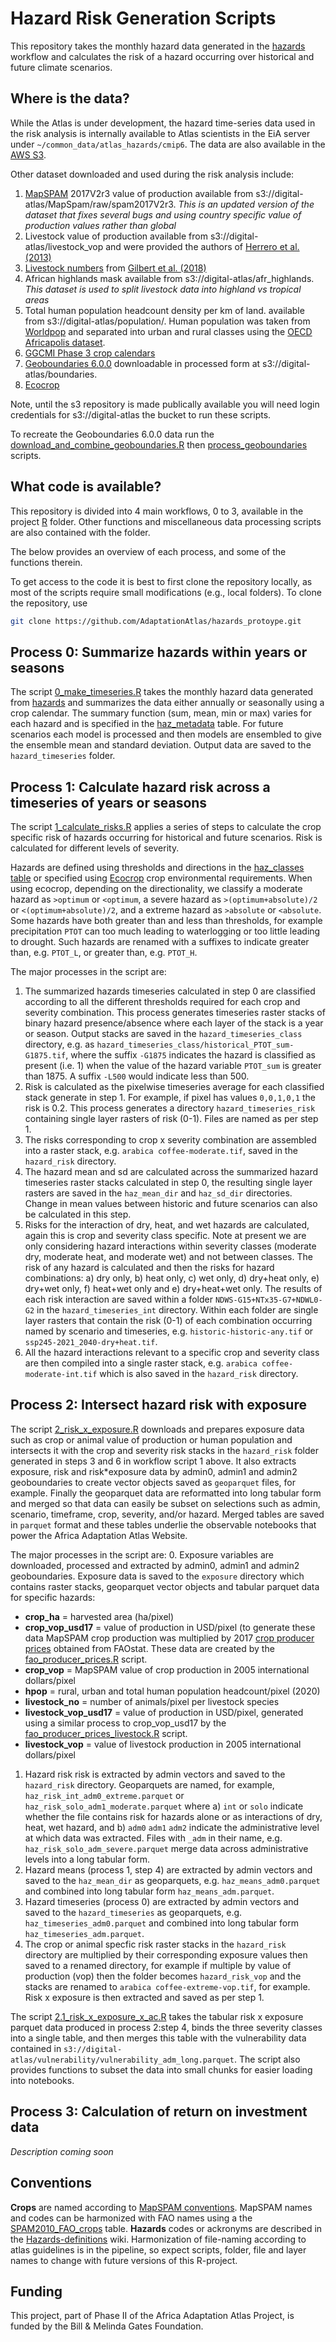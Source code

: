 # Hazard Risk Generation Scripts
This repository takes the monthly hazard data generated in the [hazards](https://github.com/AdaptationAtlas/hazards/tree/main) workflow and calculates the risk of a hazard occurring over historical and future climate scenarios.

## Where is the data?
While the Atlas is under development, the hazard time-series data used in the risk analysis is internally available to Atlas scientists in the EiA server under `~/common_data/atlas_hazards/cmip6`. The data are also available in the [AWS S3](s3://digital-atlas/).

Other dataset downloaded and used during the risk analysis include:
1. [MapSPAM](https://mapspam.info/) 2017V2r3 value of production available from s3://digital-atlas/MapSpam/raw/spam2017V2r3. *This is an updated version of the dataset that fixes several bugs and using country specific value of production values rather than global*
2. Livestock value of production available from s3://digital-atlas/livestock_vop and were provided the authors of [Herrero et al. (2013)](https://www.pnas.org/doi/full/10.1073/pnas.1308149110)
3. [Livestock numbers](https://data.apps.fao.org/catalog/organization/gridded-livestock-of-the-world-glw) from [Gilbert et al. (2018)](https://www.nature.com/articles/sdata2018227)
4. African highlands mask available from s3://digital-atlas/afr_highlands. *This dataset is used to split livestock data into highland vs tropical areas*
5. Total human population headcount density per km of land. available from s3://digital-atlas/population/. Human population was taken from [Worldpop](https://hub.worldpop.org/geodata/summary?id=24777) and separated into urban and rural classes using the [OECD Africapolis dataset](https://africapolis.org/).
6. [GGCMI Phase 3 crop calendars](https://zenodo.org/records/5062513)
7. [Geoboundaries 6.0.0](https://github.com/wmgeolab/geoBoundaries) downloadable in processed form at s3://digital-atlas/boundaries.
8. [Ecocrop](https://raw.githubusercontent.com/AdaptationAtlas/hazards_prototype/main/metadata/ecocrop.csv)

Note, until the s3 repository is made publically available you will need login credentials for s3://digital-atlas the bucket to run these scripts.

To recreate the Geoboundaries 6.0.0 data run the [download_and_combine_geoboundaries.R](https://github.com/AdaptationAtlas/hazards_prototype/blob/main/R/download_and_combine_geoboundaries.R) then [process_geoboundaries](https://github.com/AdaptationAtlas/hazards_prototype/blob/main/R/process_geoboundaries.R) scripts.

## What code is available?
This repository is divided into 4 main workflows, 0 to 3, available in the project [R](https://github.com/AdaptationAtlas/hazards_prototype/tree/main/R) folder. Other functions and miscellaneous data processing scripts are also contained with the folder.

The below provides an overview of each process, and some of the functions therein.

To get access to the code it is best to first clone the repository locally, as most of the scripts require small modifications (e.g., local folders). To clone the repository, use

```bash
git clone https://github.com/AdaptationAtlas/hazards_protoype.git
```
## Process 0: Summarize hazards within years or seasons
The script [0_make_timeseries.R](https://github.com/AdaptationAtlas/hazards_prototype/blob/main/R/0_make_timeseries.R) takes the monthly hazard data generated from [hazards](https://github.com/AdaptationAtlas/hazards/tree/main) and summarizes the data either annually or seasonally using a crop calendar. The summary function (sum, mean, min or max) varies for each hazard and is specified in the [haz_metadata](https://github.com/AdaptationAtlas/hazards_prototype/blob/main/metadata/haz_metadata.csv) table. For future scenarios each model is processed and then models are ensembled to give the ensemble mean and standard deviation. Output data are saved to the `hazard_timeseries` folder.

## Process 1: Calculate hazard risk across a timeseries of years or seasons
The script [1_calculate_risks.R](https://github.com/AdaptationAtlas/hazards_prototype/blob/main/R/1_calculate_risks.R) applies a series of steps to calculate the crop specific risk of hazards occurring for historical and future scenarios. Risk is calculated for different levels of severity.

Hazards are defined using thresholds and directions in the [haz_classes table](https://raw.githubusercontent.com/AdaptationAtlas/hazards_prototype/main/metadata/haz_metadata.csv) or specified using [Ecocrop](https://raw.githubusercontent.com/AdaptationAtlas/hazards_prototype/main/metadata/ecocrop.csv) crop environmental requirements. When using ecocrop, depending on the directionality, we classify a moderate hazard as `>optimum` or `<optimum`, a severe hazard as `>(optimum+absolute)/2` or `<(optimum+absolute)/2`, and a extreme hazard as `>absolute` or `<absolute`. Some hazards have both greater than and less than thresholds, for example precipitation `PTOT` can too much leading to waterlogging or too little leading to drought. Such hazards are renamed with a suffixes to indicate greater than, e.g. `PTOT_L`, or greater than, e.g. `PTOT_H`.

The major processes in the script are:
1. The summarized hazards timeseries calculated in step 0 are classified according to all the different thresholds required for each crop and severity combination. This process generates timeseries raster stacks of binary hazard presence/absence where each layer of the stack is a year or season. Output stacks are saved in the   `hazard_timeseries_class` directory, e.g. as `hazard_timeseries_class/historical_PTOT_sum-G1875.tif`, where the suffix `-G1875` indicates the hazard is classified as present (i.e. 1) when the value of the hazard variable `PTOT_sum` is greater than 1875. A suffix `-L500` would indicate less than 500.
2. Risk is calculated as the pixelwise timeseries average for each classified stack generate in step 1. For example, if pixel has values `0,0,1,0,1` the risk is 0.2. This process generates a directory `hazard_timeseries_risk` containing single layer rasters of risk (0-1). Files are named as per step 1.
3. The risks corresponding to crop x severity combination are assembled into a raster stack, e.g. `arabica coffee-moderate.tif`, saved in the `hazard_risk` directory.
4. The hazard mean and sd are calculated across the summarized hazard timeseries raster stacks calculated in step 0, the resulting single layer rasters are saved in the `haz_mean_dir` and `haz_sd_dir` directories. Change in mean values between historic and future scenarios can also be calculated in this step.
5. Risks for the interaction of dry, heat, and wet hazards are calculated, again this is crop and severity class specific. Note at present we are only considering hazard interactions within severity classes (moderate dry, moderate heat, and moderate wet) and not between classes. The risk of any hazard is calculated and then the risks for hazard combinations: a) dry only, b) heat only, c) wet only, d) dry+heat only, e) dry+wet only, f) heat+wet only and e) dry+heat+wet only. The results of each risk interaction are saved within a folder `NDWS-G15+NTx35-G7+NDWL0-G2` in the `hazard_timeseries_int` directory. Within each folder are single layer rasters that contain the risk (0-1) of each combination occurring named by scenario and timeseries, e.g. `historic-historic-any.tif` or `ssp245-2021_2040-dry+heat.tif`. 
6. All the hazard interactions relevant to a specific crop and severity class are then compiled into a single raster stack, e.g. `arabica coffee-moderate-int.tif` which is also saved in the `hazard_risk` directory.

## Process 2: Intersect hazard risk with exposure
The script [2_risk_x_exposure.R](https://github.com/AdaptationAtlas/hazards_prototype/blob/main/R/2_risk_x_exposure.R) downloads and prepares exposure data such as crop or animal value of production or human population and intersects it with the crop and severity risk stacks in the `hazard_risk` folder generated in steps 3 and 6 in workflow script 1 above. It also extracts exposure, risk and risk*exposure data by admin0, admin1 and admin2 geoboundaries to create vector objects saved as `geoparquet` files, for example. Finally the geoparquet data are reformatted into long tabular form and merged so that data can easily be subset on selections such as admin, scenario, timeframe, crop, severity, and/or hazard. Merged tables are saved in `parquet` format and these tables underlie the observable notebooks that power the Africa Adaptation Atlas Website.

The major processes in the script are:
0. Exposure variables are downloaded, processed and extracted by admin0, admin1 and admin2 geoboundaries. Exposure data is saved to the `exposure` directory which contains raster stacks, geoparquet vector objects and tabular parquet data for specific hazards:
   - **crop_ha** = harvested area (ha/pixel)
   - **crop_vop_usd17** = value of production in USD/pixel (to generate these data MapSPAM crop production was multiplied by 2017 [crop producer prices](https://fenixservices.fao.org/faostat/static/bulkdownloads/Prices_E_Africa.zip) obtained from FAOstat. These data are created by the [fao_producer_prices.R](https://github.com/AdaptationAtlas/hazards_prototype/blob/main/R/fao_producer_prices.R) script.
   - **crop_vop** =  MapSPAM value of crop production in 2005 international dollars/pixel
   - **hpop** = rural, urban and total human population headcount/pixel (2020)
   - **livestock_no** = number of animals/pixel per livestock species
   - **livestock_vop_usd17** = value of production in USD/pixel, generated using a similar process to crop_vop_usd17 by the [fao_producer_prices_livestock.R](https://github.com/AdaptationAtlas/hazards_prototype/blob/main/R/fao_producer_prices_livestock.R) script.
   - **livestock_vop** = value of livestock production in 2005 international dollars/pixel
  1. Hazard risk risk is extracted by admin vectors and saved to the `hazard_risk` directory. Geoparquets are named, for example, `haz_risk_int_adm0_extreme.parquet` or `haz_risk_solo_adm1_moderate.parquet` where a) `int` or `solo` indicate whether the file contains risk for hazards alone or as interactions of dry, heat, wet hazard, and b) `adm0` `adm1` `adm2` indicate the administrative level at which data was extracted. Files with `_adm` in their name, e.g. `haz_risk_solo_adm_severe.parquet` merge data across administrative levels into a long tabular form.
  2. Hazard means (process 1, step 4) are extracted by admin vectors and saved to the `haz_mean_dir` as geoparquets, e.g. `haz_means_adm0.parquet` and combined into long tabular form `haz_means_adm.parquet`.
  3. Hazard timeseries (process 0) are extracted by admin vectors and saved to the `hazard_timeseries` as geoparquets, e.g. `haz_timeseries_adm0.parquet` and combined into long tabular form `haz_timeseries_adm.parquet`.
  4. The crop or animal specfic risk raster stacks in the `hazard_risk` directory are multiplied by their corresponding exposure values then saved to a renamed directory, for example if multiple by value of production (vop) then the folder becomes `hazard_risk_vop` and the stacks are renamed to `arabica coffee-extreme-vop.tif`, for example. Risk x exposure is then extracted and saved as per step 1.

The script [2.1_risk_x_exposure_x_ac.R](https://github.com/AdaptationAtlas/hazards_prototype/blob/main/R/2.1_risk_x_exposure_x_ac.R) takes the tabular risk x exposure parquet data produced in process 2:step 4, binds the three severity classes into a single table, and then merges this table with the vulnerability data contained in `s3://digital-atlas/vulnerability/vulnerability_adm_long.parquet`. The script also provides functions to subset the data into small chunks for easier loading into notebooks.

## Process 3: Calculation of return on investment data
*Description coming soon*

## Conventions
**Crops** are named according to [MapSPAM conventions](https://raw.githubusercontent.com/AdaptationAtlas/hazards_prototype/main/metadata/SpamCodes.csv). MapSPAM names and codes can be harmonized with FAO names using a the [SPAM2010_FAO_crops](https://raw.githubusercontent.com/AdaptationAtlas/hazards_prototype/main/metadata/SPAM2010_FAO_crops.csv) table.
**Hazards** codes or ackronyms are described in the [Hazards-definitions](https://github.com/AdaptationAtlas/hazards/wiki/Hazards-definitions) wiki.
Harmonization of file-naming according to atlas guidelines is in the pipeline, so expect scripts, folder, file and layer names to change with future versions of this R-project.

## Funding
This project, part of Phase II of the Africa Adaptation Atlas Project, is funded by the Bill & Melinda Gates Foundation.
